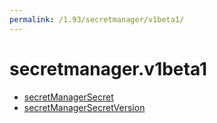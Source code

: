 ```yaml
---
permalink: /1.93/secretmanager/v1beta1/
---
```


# secretmanager.v1beta1



* [secretManagerSecret](secretManagerSecret.md)
* [secretManagerSecretVersion](secretManagerSecretVersion.md)
